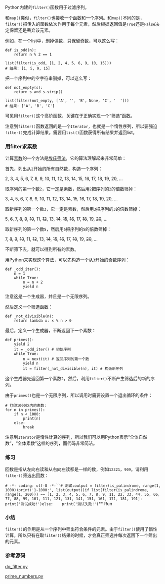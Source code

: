 Python内建的`filter()`函数用于过滤序列。

和`map()`类似，`filter()`也接收一个函数和一个序列。和`map()`不同的是，`filter()`把传入的函数依次作用于每个元素，然后根据返回值是`True`还是`False`决定保留还是丢弃该元素。

例如，在一个list中，删掉偶数，只保留奇数，可以这么写：

```
def is_odd(n):
    return n % 2 == 1

list(filter(is_odd, [1, 2, 4, 5, 6, 9, 10, 15]))
# 结果: [1, 5, 9, 15]

```

把一个序列中的空字符串删掉，可以这么写：

```
def not_empty(s):
    return s and s.strip()

list(filter(not_empty, ['A', '', 'B', None, 'C', '  ']))
# 结果: ['A', 'B', 'C']

```

可见用`filter()`这个高阶函数，关键在于正确实现一个“筛选”函数。

注意到`filter()`函数返回的是一个`Iterator`，也就是一个惰性序列，所以要强迫`filter()`完成计算结果，需要用`list()`函数获得所有结果并返回list。

### 用filter求素数

计算[素数](http://baike.baidu.com/view/10626.htm)的一个方法是[埃氏筛法](http://baike.baidu.com/view/3784258.htm)，它的算法理解起来非常简单：

首先，列出从`2`开始的所有自然数，构造一个序列：

2, 3, 4, 5, 6, 7, 8, 9, 10, 11, 12, 13, 14, 15, 16, 17, 18, 19, 20, ...

取序列的第一个数`2`，它一定是素数，然后用`2`把序列的`2`的倍数筛掉：

3, ~~4~~, 5, ~~6~~, 7, ~~8~~, 9, ~~10~~, 11, ~~12~~, 13, ~~14~~, 15, ~~16~~, 17, ~~18~~, 19, ~~20~~, ...

取新序列的第一个数`3`，它一定是素数，然后用`3`把序列的`3`的倍数筛掉：

5, ~~6~~, 7, ~~8~~, ~~9~~, ~~10~~, 11, ~~12~~, 13, ~~14~~, ~~15~~, ~~16~~, 17, ~~18~~, 19, ~~20~~, ...

取新序列的第一个数`5`，然后用`5`把序列的`5`的倍数筛掉：

7, ~~8~~, ~~9~~, ~~10~~, 11, ~~12~~, 13, ~~14~~, ~~15~~, ~~16~~, 17, ~~18~~, 19, ~~20~~, ...

不断筛下去，就可以得到所有的素数。

用Python来实现这个算法，可以先构造一个从`3`开始的奇数序列：

```
def _odd_iter():
    n = 1
    while True:
        n = n + 2
        yield n

```

注意这是一个生成器，并且是一个无限序列。

然后定义一个筛选函数：

```
def _not_divisible(n):
    return lambda x: x % n > 0

```

最后，定义一个生成器，不断返回下一个素数：

```
def primes():
    yield 2
    it = _odd_iter() # 初始序列
    while True:
        n = next(it) # 返回序列的第一个数
        yield n
        it = filter(_not_divisible(n), it) # 构造新序列

```

这个生成器先返回第一个素数`2`，然后，利用`filter()`不断产生筛选后的新的序列。

由于`primes()`也是一个无限序列，所以调用时需要设置一个退出循环的条件：

```
# 打印1000以内的素数:
for n in primes():
    if n < 1000:
        print(n)
    else:
        break

```

注意到`Iterator`是惰性计算的序列，所以我们可以用Python表示“全体自然数”，“全体素数”这样的序列，而代码非常简洁。

### 练习

回数是指从左向右读和从右向左读都是一样的数，例如`12321`，`909`。请利用`filter()`筛选出回数：

`# -*- coding: utf-8 -*-``# 测试:output = filter(is_palindrome, range(1, 1000))print('1~1000:', list(output))if list(filter(is_palindrome, range(1, 200))) == [1, 2, 3, 4, 5, 6, 7, 8, 9, 11, 22, 33, 44, 55, 66, 77, 88, 99, 101, 111, 121, 131, 141, 151, 161, 171, 181, 191]:    print('测试成功!')else:    print('测试失败!')`** Run

### 小结

`filter()`的作用是从一个序列中筛出符合条件的元素。由于`filter()`使用了惰性计算，所以只有在取`filter()`结果的时候，才会真正筛选并每次返回下一个筛出的元素。

### 参考源码

[do_filter.py](https://github.com/michaelliao/learn-python3/blob/master/samples/functional/do_filter.py)

[prime_numbers.py](https://github.com/michaelliao/learn-python3/blob/master/samples/functional/prime_numbers.py)